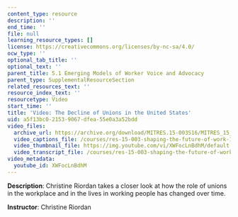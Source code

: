 ```yaml
---
content_type: resource
description: ''
end_time: ''
file: null
learning_resource_types: []
license: https://creativecommons.org/licenses/by-nc-sa/4.0/
ocw_type: ''
optional_tab_title: ''
optional_text: ''
parent_title: 5.1 Emerging Models of Worker Voice and Advocacy
parent_type: SupplementalResourceSection
related_resources_text: ''
resource_index_text: ''
resourcetype: Video
start_time: ''
title: 'Video: The Decline of Unions in the United States'
uid: a5f13bc0-2153-9067-dfea-55e0a3a52bdd
video_files:
  archive_url: https://archive.org/download/MITRES.15-003S16/MITRES_15_003S16_5-1-2_360p.mp4
  video_captions_file: /courses/res-15-003-shaping-the-future-of-work-15-662x-spring-2016/df9ac8a6c38e5954b12ffd241a688919_XWFocLnBdhM.vtt
  video_thumbnail_file: https://img.youtube.com/vi/XWFocLnBdhM/default.jpg
  video_transcript_file: /courses/res-15-003-shaping-the-future-of-work-15-662x-spring-2016/6340ab4212c77c20a8ee1be9a78aa7c7_XWFocLnBdhM.pdf
video_metadata:
  youtube_id: XWFocLnBdhM
---
```


**Description**: Christine Riordan takes a closer look at how the role of unions in the workplace and in the lives in working people has changed over time.

**Instructor**: Christine Riordan

